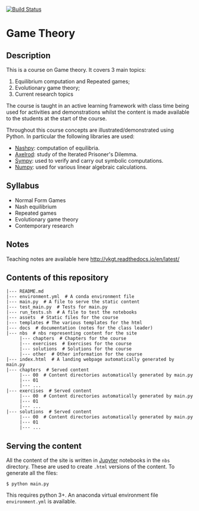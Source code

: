 [![Build
Status](https://travis-ci.org/drvinceknight/gt.svg?branch=master)](https://travis-ci.org/drvinceknight/gt)

# Game Theory

## Description

This is a course on Game theory. It covers 3 main topics:

1. Equilibrium computation and Repeated games;
2. Evolutionary game theory;
3. Current research topics

The course is taught in an active learning framework with class time being used
for activities and demonstrations whilst the content is made available to the
students at the start of the course.

Throughout this course concepts are illustrated/demonstrated using
Python. In particular the following libraries are used:

- [Nashpy](https://github.com/drvinceknight/Nashpy): computation of
  equilibria.
- [Axelrod](http://axelrod.readthedocs.io/en/stable/): study of the Iterated
  Prisoner's Dilemma.
- [Sympy](http://www.sympy.org/en/index.html): used to verify and carry out
  symbolic computations.
- [Numpy](http://www.numpy.org): used for various linear algebraic calculations.

## Syllabus

- Normal Form Games
- Nash equilibrium
- Repeated games
- Evolutionary game theory
- Contemporary research

## Notes

Teaching notes are available here http://vkgt.readthedocs.io/en/latest/

## Contents of this repository

```
|--- README.md
|--- environment.yml  # A conda environment file
|--- main.py  # A file to serve the static content
|--- test_main.py  # Tests for main.py
|--- run_tests.sh  # A file to test the notebooks
|--- assets  # Static files for the course
|--- templates # The various templates for the html
|--- docs  # documentation (notes for the class leader)
|--- nbs  # nbs representing content for the site
     |--- chapters  # Chapters for the course
     |--- exercises  # Exercises for the course
     |--- solutions  # Solutions for the course
     |--- other  # Other information for the course
|--- index.html  # A landing webpage automatically generated by main.py
|--- chapters  # Served content
     |--- 00  # Content directories automatically generated by main.py
     |--- 01
     |--- ...
|--- exercises  # Served content
     |--- 00  # Content directories automatically generated by main.py
     |--- 01
     |--- ...
|--- solutions  # Served content
     |--- 00  # Content directories automatically generated by main.py
     |--- 01
     |--- ...
```

## Serving the content

All the content of the site is written in [Jupyter](http://jupyter.org/)
notebooks in the `nbs` directory. These are used to create `.html`
versions of the content. To generate all the files:

```
$ python main.py
```

This requires python 3+. An anaconda virtual environment file `environment.yml`
is available.
